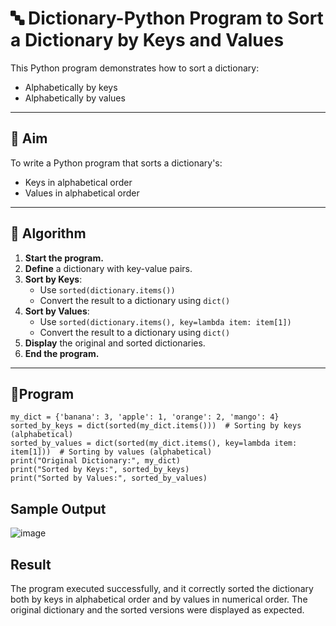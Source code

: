 # 🔤 Dictionary-Python Program to Sort a Dictionary by Keys and Values

This Python program demonstrates how to sort a dictionary:
- Alphabetically by keys
- Alphabetically by values

---

## 🎯 Aim

To write a Python program that sorts a dictionary's:
- Keys in alphabetical order
- Values in alphabetical order

---

## 🧠 Algorithm

1. **Start the program.**
2. **Define** a dictionary with key-value pairs.
3. **Sort by Keys**:
   - Use `sorted(dictionary.items())`
   - Convert the result to a dictionary using `dict()`
4. **Sort by Values**:
   - Use `sorted(dictionary.items(), key=lambda item: item[1])`
   - Convert the result to a dictionary using `dict()`
5. **Display** the original and sorted dictionaries.
6. **End the program.**

---

## 🧪Program
```
my_dict = {'banana': 3, 'apple': 1, 'orange': 2, 'mango': 4}
sorted_by_keys = dict(sorted(my_dict.items()))  # Sorting by keys (alphabetical)
sorted_by_values = dict(sorted(my_dict.items(), key=lambda item: item[1]))  # Sorting by values (alphabetical)
print("Original Dictionary:", my_dict)
print("Sorted by Keys:", sorted_by_keys)
print("Sorted by Values:", sorted_by_values)

```
## Sample Output
![image](https://github.com/user-attachments/assets/6ce7cf41-f8ac-411e-939a-9a2d329ba3a3)

## Result
The program executed successfully, and it correctly sorted the dictionary both by keys in alphabetical order and by values in numerical order. The original dictionary and the sorted versions were displayed as expected.
